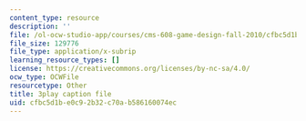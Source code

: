 ```yaml
---
content_type: resource
description: ''
file: /ol-ocw-studio-app/courses/cms-608-game-design-fall-2010/cfbc5d1be0c92b32c70ab586160074ec_68570.srt
file_size: 129776
file_type: application/x-subrip
learning_resource_types: []
license: https://creativecommons.org/licenses/by-nc-sa/4.0/
ocw_type: OCWFile
resourcetype: Other
title: 3play caption file
uid: cfbc5d1b-e0c9-2b32-c70a-b586160074ec
---
```

